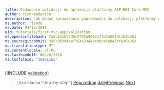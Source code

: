 ```yaml
---
title: Dodawanie walidacji do aplikacji platformy ASP.NET Core MVC
author: rick-anderson
description: Jak dodać sprawdzania poprawności do aplikacji platformy ASP.NET Core.
ms.author: riande
ms.date: 04/13/2017
uid: tutorials/first-mvc-app/validation
ms.openlocfilehash: 7a8c631b75d5c9795a901c1ffd4a501d11b2b061
ms.sourcegitcommit: 356c8d394aaf384c834e9c90cabab43bfe36e063
ms.translationtype: MT
ms.contentlocale: pl-PL
ms.lasthandoff: 06/26/2018
ms.locfileid: "36961165"
---
```

[!INCLUDE [validation](~/includes/mvc-intro/validation.md)]

> [!div class="step-by-step"]
> <span data-ttu-id="8060c-103">[Poprzednie](new-field.md)
> [dalej](details.md)</span><span class="sxs-lookup"><span data-stu-id="8060c-103">[Previous](new-field.md)
[Next](details.md)</span></span>  
